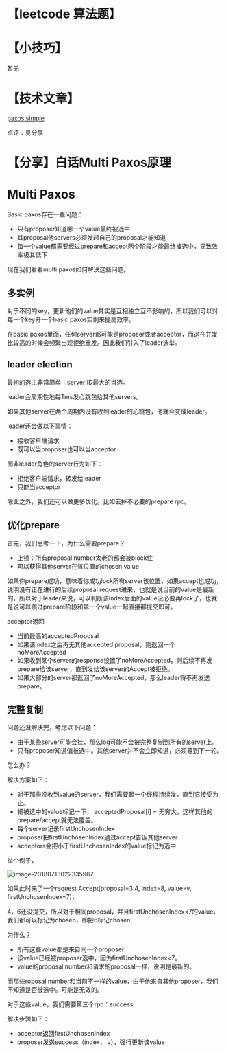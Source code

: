# 【leetcode 算法题】


# 【小技巧】
暂无

# 【技术文章】
[paxos simple](https://lamport.azurewebsites.net/pubs/paxos-simple.pdf)


点评：见分享

# 【分享】白话Multi Paxos原理

# Multi Paxos

Basic paxos存在一些问题：

- 只有proposer知道哪一个value最终被选中
- 其proposal他servers必须发起自己的proposal才能知道
- 每一个value都需要经过prepare和accept两个阶段才能最终被选中，导致效率极其低下

现在我们看看multi paxos如何解决这些问题。

## 多实例
对于不同的key，更新他们的value其实是互相独立互不影响的，所以我们可以对每一个key开一个basic paxos实例来提高效率。


在basic paxos里面，任何server都可能是proposer或者acceptor，而这在并发比较高的时候会频繁出现拒绝重发。因此我们引入了leader选举。

## leader election

最初的选主非常简单：server ID最大的当选。

leader会周期性地每Tms发心跳包给其他servers。

如果其他server在两个周期内没有收到leader的心跳包，他就会变成leader。

leader还会做以下事情：

- 接收客户端请求
- 既可以当proposer也可以当acceptor

而非leader角色的server行为如下：

- 拒绝客户端请求，转发给leader
- 只能当acceptor

除此之外，我们还可以做更多优化。比如去掉不必要的prepare rpc。

## 优化prepare 

首先，我们思考一下，为什么需要prepare？

- 上锁：所有proposal number太老的都会被block住
- 可以获得其他server在该位置的chosen value  

如果你prepare成功，意味着你成功lock所有server该位置，如果accept也成功，说明没有正在进行的后续proposal request进来，也就是说当前的value是最新的，所以对于leader来说，可以判断该index后面的value没必要再lock了，也就是说可以跳过prepare阶段和第一个value一起直接都提交即可。

acceptor返回

  - 当前最高的acceptedProposal
  - 如果该index之后再无其他accepted proposal，则返回一个noMoreAccepted
  - 如果收到某个server的response设置了noMoreAccepted，则后续不再发prepare给该server，直到发给该server的Accept被拒绝。
  - 如果大部分的server都返回了noMoreAccepted，那么leader将不再发送prepare。


## 完整复制

问题还没解决完，考虑以下问题：

- 由于某些server可能会挂，那么log可能不会被完整复制到所有的server上。
- 只有proposer知道值被选中。其他server并不会立即知道，必须等到下一轮。

怎么办？

解决方案如下：

- 对于那些没收到value的server，我们需要起一个线程持续发，直到它接受为止。
- 把被选中的value标记一下， acceptedProposal[i] = 无穷大，这样其他的prepare/accept就无法覆盖。
- 每个server记录firstUnchosenIndex
- proposer把firstUnchosenIndex通过accept告诉其他server
- acceptors会把小于firstUnchosenIndex的value标记为选中

举个例子，

![image-20180713022335967](https://ws4.sinaimg.cn/large/006tNc79ly1ft7mylknkjj30ps0i04ah.jpg)

如果此时来了一个request Accept(proposal=3.4, index=8, value=v, firstUnchosenIndex=7)，

4，6还没提交，所以对于相同proposal，并且firstUnchosenIndex<7的value，我们都可以标记为chosen，即把6标记chosen

为什么？

  - 所有这些value都是来自同一个proposer
  - 该value已经被proposer选中，因为firstUnchosenIndex<7。
  - value的proposal number和请求的proposal一样，说明是最新的。

而那些roposal number和当前不一样的value，由于他来自其他proposer，我们不知道是否被选中。可能是无效的。

对于这些value，我们需要第三个rpc：success

解决步骤如下：

- acceptor返回firstUnchosenIndex
- proposer发送success（index， v），强行更新该value



